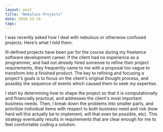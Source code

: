 ```yaml
--- 
layout: post
title: "Nebulous Projects"
date: 2010-12-14
tags: 
---
```


I was recently asked how I deal with nebulous or otherwise confused projects.
Here's what I told them:

Ill-defined projects have been par for the course during my freelance software
development career. If the client had no experience as a programmer, and had
not already hired someone to refine their project requirements, they
frequently came to me with a proposal too vague to transform into a finished
product. The key to refining and focusing a project's goals is to focus on the
client's original thought process, and possibly the sequence of events which
caused them to seek my expertise.

I start by determining how to shape the project so that it is computationally
and financially practical, and addresses the client's most important business
needs. Then, I break down the problems into smaller parts, and prioritize
individual items with respect to both business need and risk (how hard will
this actually be to implement, will that even be possible, etc). This strategy
eventually results in requirements that are clear enough for me to feel
comfortable coding a solution.
